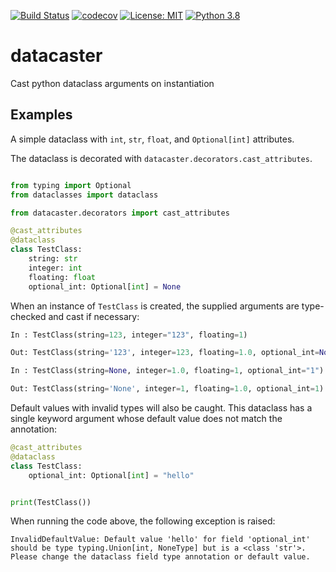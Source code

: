[![Build Status](https://travis-ci.com/tomguyatt/datacaster.svg?branch=master)](https://travis-ci.com/tomguyatt/datacaster.svg?branch=master) [![codecov](https://codecov.io/gh/tomguyatt/datacaster/branch/master/graph/badge.svg)](https://codecov.io/gh/tomguyatt/datacaster) [![License: MIT](https://img.shields.io/badge/License-MIT-yellow.svg)](https://opensource.org/licenses/MIT) [![Python 3.8](https://img.shields.io/badge/python-3.8-blue.svg)](https://www.python.org/downloads/release/python-380/)


# datacaster
Cast python dataclass arguments on instantiation


## Examples

A simple dataclass with `int`, `str`, `float`, and `Optional[int]` attributes.

The dataclass is decorated with `datacaster.decorators.cast_attributes`.

```python

from typing import Optional
from dataclasses import dataclass

from datacaster.decorators import cast_attributes

@cast_attributes
@dataclass
class TestClass:
    string: str
    integer: int
    floating: float
    optional_int: Optional[int] = None
```


When an instance of `TestClass` is created, the supplied arguments are type-checked and cast if necessary:

```python
In : TestClass(string=123, integer="123", floating=1)

Out: TestClass(string='123', integer=123, floating=1.0, optional_int=None)
```

```python
In : TestClass(string=None, integer=1.0, floating=1, optional_int="1")

Out: TestClass(string='None', integer=1, floating=1.0, optional_int=1)
```


Default values with invalid types will also be caught. This dataclass has a single keyword argument whose default value does not match the annotation:

```python
@cast_attributes
@dataclass
class TestClass:
    optional_int: Optional[int] = "hello"


print(TestClass())
```

When running the code above, the following exception is raised:

```console
InvalidDefaultValue: Default value 'hello' for field 'optional_int' should be type typing.Union[int, NoneType] but is a <class 'str'>. Please change the dataclass field type annotation or default value.
```
